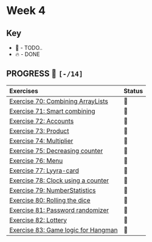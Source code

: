 # Week 4

## Key

*   🚧 - TODO..
*   🔥 - DONE

## PROGRESS 🚀 `[-/14]`

| Exercises  | Status    |
| :------------- | :------------- |
| [Exercise 70: Combining ArrayLists](./Exercise70/.java) | 🚧 |
| [Exercise 71: Smart combining](./Exercise71/.java) | 🚧 |
| [Exercise 72: Accounts](./Exercise72/.java) | 🚧 |
| [Exercise 73: Product](./Exercise73/.java) | 🚧 |
| [Exercise 74: Multiplier](./Exercise74/.java) | 🚧 |
| [Exercise 75: Decreasing counter](./Exercise75/.java) | 🚧 |
| [Exercise 76: Menu](./Exercise76/.java) | 🚧 |
| [Exercise 77: Lyyra-card](./Exercise77/.java) | 🚧 |
| [Exercise 78: Clock using a counter](./Exercise78/.java) | 🚧 |
| [Exercise 79: NumberStatistics](./Exercise79/.java) | 🚧 |
| [Exercise 80: Rolling the dice](./Exercise80/.java) | 🚧 |
| [Exercise 81: Password randomizer](./Exercise81/.java) | 🚧 |
| [Exercise 82: Lottery](./Exercise82/.java) | 🚧 |
| [Exercise 83: Game logic for Hangman](./Exercise83/.java) | 🚧 |
